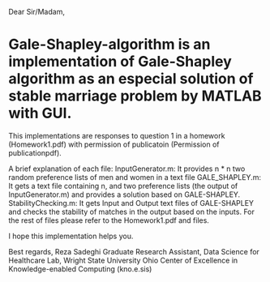 Dear Sir/Madam,

# Gale-Shapley-algorithm is an implementation of Gale-Shapley algorithm as an especial solution of stable marriage problem by MATLAB with GUI.
This implementations are responses to question 1 in a homework (Homework1.pdf) with permission of publicatoin (Permission of publicationpdf).

A brief explanation of each file:
InputGenerator.m: It provides n * n two random preference lists of men and women in a text file
GALE_SHAPLEY.m: It gets a text file containing n, and two preference lists (the output of InputGenerator.m) and provides a solution based on GALE-SHAPLEY.
StabilityChecking.m: It gets Input and Output text files of GALE-SHAPLEY and checks the stability of matches in the output based on the inputs.
For the rest of files please refer to the Homework1.pdf and files.

I hope this implementation helps you.

Best regards,
Reza Sadeghi
Graduate Research Assistant, Data Science for Healthcare Lab, Wright State University
Ohio Center of Excellence in Knowledge-enabled Computing (kno.e.sis)
